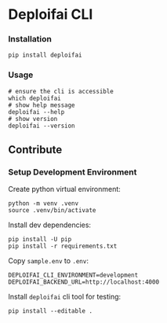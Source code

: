 # Deploifai CLI

### Installation

```shell
pip install deploifai
```

### Usage

```shell
# ensure the cli is accessible
which deploifai
# show help message
deploifai --help
# show version
deploifai --version
```

## Contribute

### Setup Development Environment

Create python virtual environment:

```shell
python -m venv .venv
source .venv/bin/activate
````

Install dev dependencies:

```shell
pip install -U pip
pip install -r requirements.txt
```

Copy `sample.env` to `.env`:

```text
DEPLOIFAI_CLI_ENVIRONMENT=development
DEPLOIFAI_BACKEND_URL=http://localhost:4000
```

Install `deploifai` cli tool for testing:

```shell
pip install --editable . 
```

